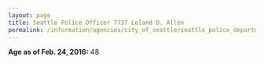 ```yaml
---
layout: page
title: Seattle Police Officer 7737 Leland D. Allen
permalink: /information/agencies/city_of_seattle/seattle_police_department/copbook/7737/
---
```


**Age as of Feb. 24, 2016:** 48
